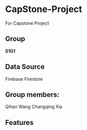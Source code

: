 # CapStone-Project
For Capstone Project
## Group  
__S1G1__
## Data Source  
Firebase Firestore
## Group members:  
Qihan Wang
Changqing Xia
## Features